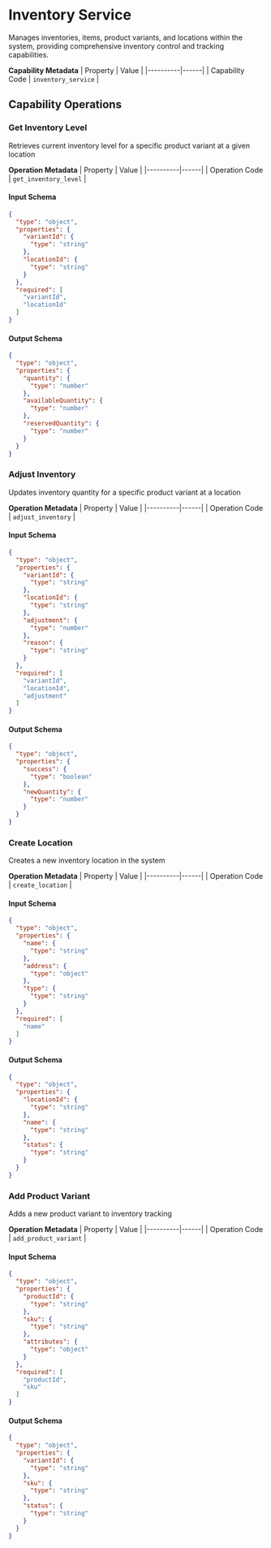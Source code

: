 # Inventory Service
Manages inventories, items, product variants, and locations within the system, providing comprehensive inventory control and tracking capabilities.

**Capability Metadata**
| Property | Value |
|----------|------|
| Capability Code | `inventory_service` |

## Capability Operations

### Get Inventory Level
Retrieves current inventory level for a specific product variant at a given location

**Operation Metadata**
| Property | Value |
|----------|------|
| Operation Code | `get_inventory_level` |

#### Input Schema
```json operation input schema
{
  "type": "object",
  "properties": {
    "variantId": {
      "type": "string"
    },
    "locationId": {
      "type": "string"
    }
  },
  "required": [
    "variantId",
    "locationId"
  ]
}
```

#### Output Schema
```json operation output schema
{
  "type": "object",
  "properties": {
    "quantity": {
      "type": "number"
    },
    "availableQuantity": {
      "type": "number"
    },
    "reservedQuantity": {
      "type": "number"
    }
  }
}
```
### Adjust Inventory
Updates inventory quantity for a specific product variant at a location

**Operation Metadata**
| Property | Value |
|----------|------|
| Operation Code | `adjust_inventory` |

#### Input Schema
```json operation input schema
{
  "type": "object",
  "properties": {
    "variantId": {
      "type": "string"
    },
    "locationId": {
      "type": "string"
    },
    "adjustment": {
      "type": "number"
    },
    "reason": {
      "type": "string"
    }
  },
  "required": [
    "variantId",
    "locationId",
    "adjustment"
  ]
}
```

#### Output Schema
```json operation output schema
{
  "type": "object",
  "properties": {
    "success": {
      "type": "boolean"
    },
    "newQuantity": {
      "type": "number"
    }
  }
}
```
### Create Location
Creates a new inventory location in the system

**Operation Metadata**
| Property | Value |
|----------|------|
| Operation Code | `create_location` |

#### Input Schema
```json operation input schema
{
  "type": "object",
  "properties": {
    "name": {
      "type": "string"
    },
    "address": {
      "type": "object"
    },
    "type": {
      "type": "string"
    }
  },
  "required": [
    "name"
  ]
}
```

#### Output Schema
```json operation output schema
{
  "type": "object",
  "properties": {
    "locationId": {
      "type": "string"
    },
    "name": {
      "type": "string"
    },
    "status": {
      "type": "string"
    }
  }
}
```
### Add Product Variant
Adds a new product variant to inventory tracking

**Operation Metadata**
| Property | Value |
|----------|------|
| Operation Code | `add_product_variant` |

#### Input Schema
```json operation input schema
{
  "type": "object",
  "properties": {
    "productId": {
      "type": "string"
    },
    "sku": {
      "type": "string"
    },
    "attributes": {
      "type": "object"
    }
  },
  "required": [
    "productId",
    "sku"
  ]
}
```

#### Output Schema
```json operation output schema
{
  "type": "object",
  "properties": {
    "variantId": {
      "type": "string"
    },
    "sku": {
      "type": "string"
    },
    "status": {
      "type": "string"
    }
  }
}
```
